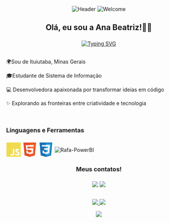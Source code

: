 <p align="center">
  <img src="https://capsule-render.vercel.app/api?type=waving&height=135&color=gradient&customColorList=24&section=header" alt="Header" />
  <img src="https://capsule-render.vercel.app/api?type=venom&height=250&color=gradient&text=Bem+Vindo(a)&animation=fadeIn&customColorList=24&section=header" alt="Welcome" />
</p>

<h2 align="center">Olá, eu sou a Ana Beatriz!👋🏻</h2>

###

<div align="center">
  <a href="https://git.io/typing-svg">
<img src="https://readme-typing-svg.demolab.com?font=Fira+Code&weight=600&size=25&pause=1000&color=8A76F7&background=8A35FF00&lines=Desenvolvedora+em+forma%C3%A7%C3%A3o" alt="Typing SVG"/></a>
</div>

<br>

<p>
  🌍Sou de Ituiutaba, Minas Gerais
</p>

<p>
  🎓Estudante de Sistema de Informação
</p>
 
 <p>
  💻 Desenvolvedora apaixonada por transformar ideias em código
</p>
 
 <p>
  ✨ Explorando as fronteiras entre criatividade e tecnologia
</p>
 <br>
 
###

<h3 align="left"> Linguagens e Ferramentas</h3>

###
###

<div style="display: inline_block">
  <img align="center" alt="Rafa-Js" height="40" width="40" src="https://raw.githubusercontent.com/devicons/devicon/master/icons/javascript/javascript-plain.svg">
  <img align="center" alt="Rafa-HTML" height="40" width="40" src="https://raw.githubusercontent.com/devicons/devicon/master/icons/html5/html5-original.svg">
  <img align="center" alt="Rafa-CSS" height="40" width="40" src="https://raw.githubusercontent.com/devicons/devicon/master/icons/css3/css3-original.svg">
  <img align="center" alt="Rafa-PowerBI" height="40" width="40" src="https://www.stratustelecom.com.br/wp-content/uploads/2024/09/post-feed-2024-09-12T162434.882.png">
</div>

###

<h3 align="center">Meus contatos!</h3>

###
###

<div align="center">
  <a href="https://www.linkedin.com/in/ana-beatriz-santos-silva-797817288" target="_blank"><img src="https://img.shields.io/badge/-LinkedIn-%230077B5?style=for-the-badge&logo=linkedin&logoColor=white" target="_blank"></a> 
  <a href = "mailto:ana.beatriiz008@gmail.com"><img src="https://img.shields.io/badge/-Gmail-%23333?style=for-the-badge&logo=gmail&logoColor=white" target="_blank"></a>
</div>

##

<div align="center">
  <a href= "https://github.com/anabeatrizst">
    <img height="180em" src="https://github-readme-stats.vercel.app/api?username=anabeatrizst&theme=material-palenight&show_icons=true&hide_border=true&count_private=true"/>
    <img height="180em" src="https://github-readme-stats.vercel.app/api/top-langs/?username=anabeatrizst&theme=material-palenight&show_icons=true&hide_border=true&layout=compact"/> 
</div>

<p align="center">
  <img src="https://capsule-render.vercel.app/api?type=waving&height=130&color=gradient&customColorList=24&section=footer" />
</p>

